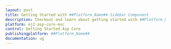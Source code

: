 ```yaml
---
layout: post
title: Getting Started with ##Platform_Name## Sidebar Component
description: Checkout and learn about getting started with ##Platform_Name## Sidebar component of Syncfusion, and more details.
platform: ej2-asp-core-mvc
control: Getting Started Asp Core
publishingplatform: ##Platform_Name##
documentation: ug
---
```



<!-- this page will be redirected to 'getting-started.md'>
